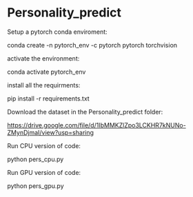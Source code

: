 # Personality_predict

Setup a pytorch conda enviroment:

conda create -n pytorch_env -c pytorch pytorch torchvision

activate the environment:

conda activate pytorch_env

install all the requirments:

pip install -r requirements.txt

Download the dataset in the Personality_predict folder:

https://drive.google.com/file/d/1IbMMKZlZpo3LCKHR7kNUNo-ZMynDjmaI/view?usp=sharing

Run CPU version of code:

python pers_cpu.py

Run GPU version of code:

python pers_gpu.py

